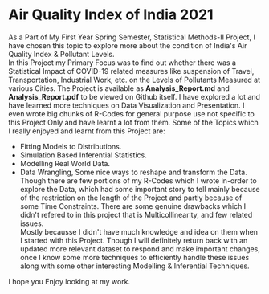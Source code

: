 # Air Quality Index of India 2021
As a Part of My First Year Spring Semester, Statistical Methods-II Project, I have chosen this topic to explore more about the condition of India's Air Quality Index & Pollutant Levels. \
In this Project my Primary Focus was to find out whether there was a Statistical Impact of COVID-19 related measures like suspension of Travel, Transportation, Industrial Work, etc. on the Levels of Pollutants Measured at various Cities. 
The Project is available as **Analysis_Report.md** and **Analysis_Report.pdf** to be viewed on Github itself. 
I have explored a lot and have learned more techniques on Data Visualization and Presentation. I even wrote big chunks of R-Codes for general purpose use not specific to this Project Only and have learnt a lot from them. 
Some of the Topics which I really enjoyed and learnt from this Project are:
- Fitting Models to Distributions.
- Simulation Based Inferential Statistics.
- Modelling Real World Data.
- Data Wrangling, Some nice ways to reshape and transform the Data.
Though there are few portions of my R-Codes which I wrote in-order to explore the Data, which had some important story to tell mainly because of the restriction on the length of the Project and partly because of some Time Constraints.
There are some genuine drawbacks which I didn't refered to in this project that is Multicollinearity, and few related issues.\
Mostly becausse I didn't have much knowledge and idea on them when I started with this Project. Though I will definitely return back with an updated more relevant dataset to respond and make important changes, once I know some more techniques to efficiently handle these issues along with some other interesting Modelling & Inferential Techniques.

I hope you Enjoy looking at my work.
